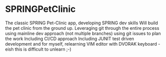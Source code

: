 # SPRINGPetClinic
The classic SPRING Pet-Clinic app, developing SPRING dev skills
Will build the pet clinic from the ground up.
Leveraging git through the entire process
using mainline dev approach (not multiple branches)
using git issues to plan the work
Including CI/CD approach 
Including JUNIT test driven development
and for myself, relearning VIM editor with DVORAK keyboard - eish this is difficult to unlearn ;-)


